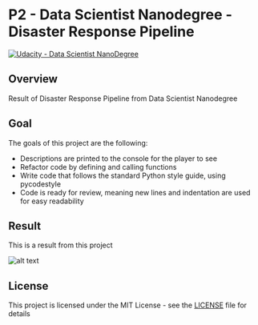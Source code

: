 # **P2 - Data Scientist Nanodegree - Disaster Response Pipeline** 
[![Udacity - Data Scientist NanoDegree](https://github.com/vickyaziz/sdc_p1_lanelines/blob/master/test_images/shield-udacity.png)](https://www.udacity.com/school-of-data-science)


Overview
---
Result of Disaster Response Pipeline from Data Scientist Nanodegree


Goal
---

The goals of this project are the following:
* Descriptions are printed to the console for the player to see
* Refactor code by defining and calling functions
* Write code that follows the standard Python style guide, using pycodestyle
* Code is ready for review, meaning new lines and indentation are used for easy readability


Result
---

[//]: # (Image References)
[pipe0]: ./result/screenshot.png "Disaster Response Pipeline"

This is a result from this project 

![alt text][pipe0]


## License
This project is licensed under the MIT License - see the [LICENSE](LICENSE) file for details
